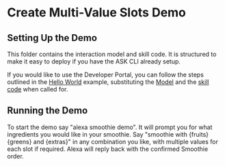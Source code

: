 # Create Multi-Value Slots Demo

## Setting Up the Demo
This folder contains the interaction model and skill code.  It is structured to make it easy to deploy if you have the ASK CLI already setup. 

If you would like to use the Developer Portal, you can follow the steps outlined in the [Hello World](https://github.com/alexa/skill-sample-nodejs-hello-world) example, substituting the [Model](./models/en-US.json) and the [skill code](./lambda/index.js) when called for. 


## Running the Demo
To start the demo say "alexa smoothie demo".  It will prompt you for what ingredients you would like in your smoothie.  Say "smoothie with {fruits} {greens} and {extras}" in any combination you like, with multiple values for each slot if required. Alexa will reply back with the confirmed Smoothie order.

